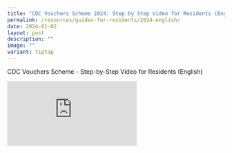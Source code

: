 ```yaml
---
title: "CDC Vouchers Scheme 2024: Step by Step Video for Residents (English)"
permalink: /resources/guides-for-residents/2024-english/
date: 2024-01-02
layout: post
description: ""
image: ""
variant: tiptap
---
```

<p>CDC Vouchers Scheme - Step-by-Step Video for Residents (English)</p><div class="iframe-wrapper"><iframe allowfullscreen="true" frameborder="0" src="https://www.youtube.com/embed/p59Ut_sN0a4?si=hFHWrbyu8onkUlDz"></iframe></div><p></p>